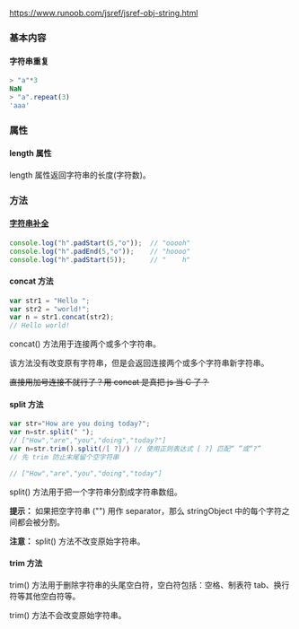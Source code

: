 
https://www.runoob.com/jsref/jsref-obj-string.html

### 基本内容

#### 字符串重复

```js
> "a"*3
NaN
> "a".repeat(3)
'aaa'
```

### 属性

#### length 属性

length 属性返回字符串的长度(字符数)。

### 方法

#### [字符串补全](https://www.runoob.com/w3cnote/es6-string.html)

```js
console.log("h".padStart(5,"o"));  // "ooooh"
console.log("h".padEnd(5,"o"));    // "hoooo"
console.log("h".padStart(5));      // "    h"
```

#### concat 方法

```javascript
var str1 = "Hello ";
var str2 = "world!";
var n = str1.concat(str2);
// Hello world!
```

concat() 方法用于连接两个或多个字符串。

该方法没有改变原有字符串，但是会返回连接两个或多个字符串新字符串。

~~直接用加号连接不就行了？用 concat 是真把 js 当 C 了？~~

#### split 方法

```js
var str="How are you doing today?";  
var n=str.split(" ");
// ["How","are","you","doing","today?"]
var n=str.trim().split(/[ ?]/) // 使用正则表达式 [ ?] 匹配“ ”或“?”
// 先 trim 防止末尾留个空字符串

// ["How","are","you","doing","today"]
```

split() 方法用于把一个字符串分割成字符串数组。

**提示：** 如果把空字符串 ("") 用作 separator，那么 stringObject 中的每个字符之间都会被分割。

**注意：** split() 方法不改变原始字符串。

#### trim 方法

trim() 方法用于删除字符串的头尾空白符，空白符包括：空格、制表符 tab、换行符等其他空白符等。

trim() 方法不会改变原始字符串。